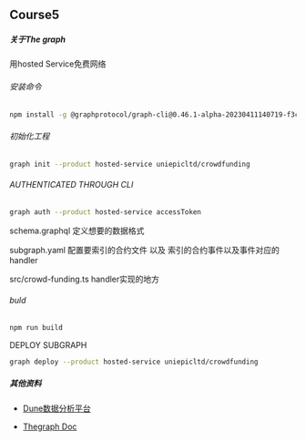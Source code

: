 ## Course5

##### 关于The graph



用hosted Service免费网络

###### 安装命令

```bash
npm install -g @graphprotocol/graph-cli@0.46.1-alpha-20230411140719-f3c5e56
```

###### 初始化工程

```bash
graph init --product hosted-service uniepicltd/crowdfunding
```

###### AUTHENTICATED THROUGH CLI

```bash
graph auth --product hosted-service accessToken
```



schema.graphql 定义想要的数据格式



subgraph.yaml  配置要索引的合约文件 以及 索引的合约事件以及事件对应的handler



src/crowd-funding.ts  handler实现的地方

###### buld

```bash
npm run build
```

DEPLOY SUBGRAPH

```bash
graph deploy --product hosted-service uniepicltd/crowdfunding
```



##### 其他资料

- [Dune数据分析平台](https://sixdegreelab.gitbook.io/mastering-chain-analytics/)

- [Thegraph Doc](https://thegraph.com/docs/en/cookbook/quick-start/)

  



